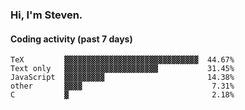 ### Hi, I'm Steven.

#### Coding activity (past 7 days)
```
TeX         ▓▓▓▓▓▓▓▓▓▓▓▓▓▓▓▓▓▓▓▓▓▓▓▓▓▓▓▓▓▓  44.67%
Text only   ▓▓▓▓▓▓▓▓▓▓▓▓▓▓▓▓▓▓▓▓▓           31.45%
JavaScript  ▓▓▓▓▓▓▓▓▓                       14.38%
other       ▓▓▓▓                             7.31%
C           ▓                                2.18%
```
